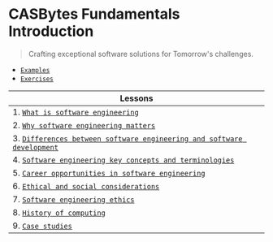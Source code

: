 # CASBytes Fundamentals Introduction

> Crafting exceptional software solutions for Tomorrow's challenges.

- [`Examples`](/examples/)
- [`Exercises`](/exercises/)

| Lessons                                                                                                                                       |
| --------------------------------------------------------------------------------------------------------------------------------------------- |
| 1. [`What is software engineering`](/what-is-software-engineering/)                                                                           |
| 2. [`Why software engineering matters`](/why-software-engineering-matters/)                                                                   |
| 3. [`Differences between software engineering and software development`](/differences-between-software-engineering-and-software-development/) |
| 4. [`Software engineering key concepts and terminologies`](/software-engineering-key-concepts-and-terminologies/)                             |
| 5. [`Career opportunities in software engineering`](/career-opportunities-in-software-engineering/)                                           |
| 6. [`Ethical and social considerations`](/ethical-and-social-considerations/)                                                                 |
| 7. [`Software engineering ethics`](/software-engineering-ethics/)                                                                             |
| 8. [`History of computing`](/history-of-computing/)                                                                                           |
| 9. [`Case studies`](/case-studies/)                                                                                                           |
